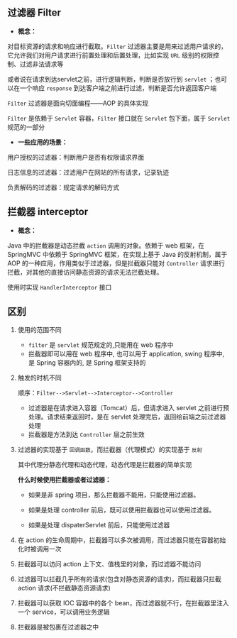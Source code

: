 ## 过滤器 Filter

- **概念：**

对目标资源的请求和响应进行截取。`Filter` 过滤器主要是用来过滤用户请求的，它允许我们对用户请求进行前置处理和后置处理，比如实现 `URL` 级别的权限控制、过滤非法请求等

或者说在请求到达servlet之前，进行逻辑判断，判断是否放行到 `servlet` ；也可以在一个响应 `response` 到达客户端之前进行过滤，判断是否允许返回客户端

`Filter` 过滤器是面向切面编程——AOP 的具体实现

`Filter` 是依赖于 `Servlet` 容器，`Filter` 接口就在 `Servlet` 包下面，属于 `Servlet` 规范的一部分

- **一些应用的场景：**

用户授权的过滤器：判断用户是否有权限请求界面

日志信息的过滤器：过滤用户在网站的所有请求，记录轨迹

负责解码的过滤器：规定请求的解码方式

## 拦截器 interceptor

- **概念：**

Java 中的拦截器是动态拦截 `action` 调用的对象。依赖于 web 框架，在 SpringMVC 中依赖于 SpringMVC 框架，在实现上基于 Java 的反射机制，属于 AOP 的一种应用，作用类似于过滤器，但是拦截器只能对 `Controller` 请求进行拦截，对其他的直接访问静态资源的请求无法拦截处理。

使用时实现 `HandlerInterceptor` 接口

## 区别

1. 使用的范围不同

   - `filter` 是 `servlet` 规范规定的,只能用在 web 程序中
   - 拦截器即可以用在 web 程序中, 也可以用于 application, swing 程序中, 是 Spring 容器内的, 是 Spring 框架支持的

2. 触发的时机不同

    顺序：`Filter-->Servlet-->Interceptor-->Controller`
    - 过滤器是在请求进入容器（Tomcat）后，但请求进入 servlet 之前进行预处理。请求结束返回时，是在 servlet 处理完后，返回给前端之前过滤器处理
    - 拦截器是方法到达 `Controller` 层之前生效

3. 过滤器的实现基于 `回调函数`，而拦截器（代理模式）的实现基于 `反射`

    其中代理分静态代理和动态代理，动态代理是拦截器的简单实现

    **什么时候使用拦截器或者过滤器：**

    - 如果是非 spring 项目，那么拦截器不能用，只能使用过滤器。

    - 如果是处理 controller 前后，既可以使用拦截器也可以使用过滤器。

    - 如果是处理 dispaterServlet 前后，只能使用过滤器

4. 在 action 的生命周期中，拦截器可以多次被调用，而过滤器只能在容器初始化时被调用一次
5. 拦截器可以访问 action 上下文、值栈里的对象，而过滤器不能访问
6. 过滤器可以拦截几乎所有的请求(包含对静态资源的请求)，而拦截器只拦截 action 请求(不拦截静态资源请求)
7. 拦截器可以获取 IOC 容器中的各个 bean，而过滤器就不行，在拦截器里注入一个 service，可以调用业务逻辑
8. 拦截器是被包裹在过滤器之中